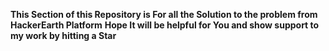 **This Section of this Repository  is For all the Solution to the problem from HackerEarth Platform**
**Hope It will be helpful for You and show support to my work by hitting a Star**
